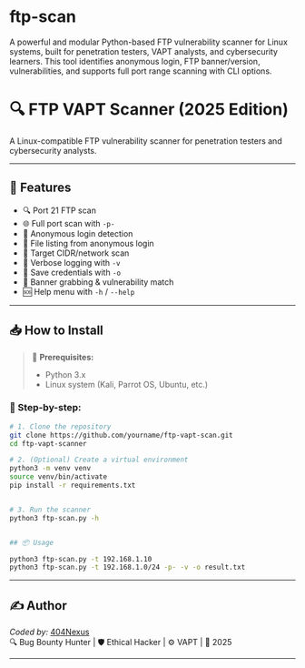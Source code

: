 # ftp-scan
A powerful and modular Python-based FTP vulnerability scanner for Linux systems, built for penetration testers, VAPT analysts, and cybersecurity learners. This tool identifies anonymous login, FTP banner/version, vulnerabilities, and supports full port range scanning with CLI options.

# 🔍 FTP VAPT Scanner (2025 Edition)

A Linux-compatible FTP vulnerability scanner for penetration testers and cybersecurity analysts.

---

## 🚀 Features
- 🔍 Port 21 FTP scan
- 🌐 Full port scan with `-p-`
- 🔐 Anonymous login detection
- 📄 File listing from anonymous login
- 🎯 Target CIDR/network scan
- 🧠 Verbose logging with `-v`
- 💾 Save credentials with `-o`
- 📡 Banner grabbing & vulnerability match
- 🆘 Help menu with `-h` / `--help`

---

## 📥 How to Install

> 🔧 **Prerequisites:**  
> - Python 3.x  
> - Linux system (Kali, Parrot OS, Ubuntu, etc.)

### 🧪 Step-by-step:

```bash
# 1. Clone the repository
git clone https://github.com/yourname/ftp-vapt-scan.git
cd ftp-vapt-scanner

# 2. (Optional) Create a virtual environment
python3 -m venv venv
source venv/bin/activate
pip install -r requirements.txt


# 3. Run the scanner
python3 ftp-scan.py -h


## 📦 Usage

python3 ftp-scan.py -t 192.168.1.10
python3 ftp-scan.py -t 192.168.1.0/24 -p- -v -o result.txt

``` 
---

## ✍ Author

*Coded by:* [404Nexus](https://github.com/404Nexus)  
🔍 Bug Bounty Hunter | 🛡 Ethical Hacker | ⚙ VAPT | 📅 2025

---
